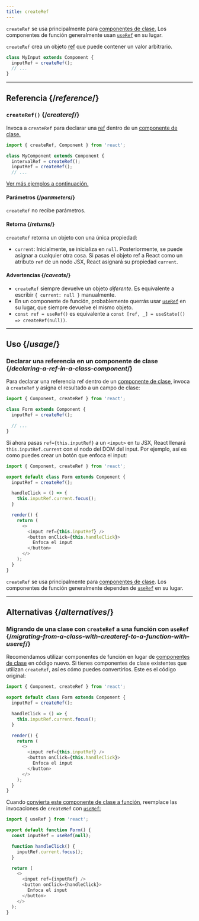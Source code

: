 ```yaml
---
title: createRef
---
```


<Pitfall>

`createRef` se usa principalmente para [componentes de clase.](/reference/react/Component) Los componentes de función generalmente usan [`useRef`](/reference/react/useRef) en su lugar.

</Pitfall>

<Intro>

`createRef` crea un objeto [ref](/learn/referencing-values-with-refs) que puede contener un valor arbitrario.

```js
class MyInput extends Component {
  inputRef = createRef();
  // ...
}
```

</Intro>

<InlineToc />

---

## Referencia {/*reference*/}

### `createRef()` {/*createref*/}

Invoca a `createRef` para declarar una [ref](/learn/referencing-values-with-refs) dentro de un [componente de clase.](/reference/react/Component)

```js
import { createRef, Component } from 'react';

class MyComponent extends Component {
  intervalRef = createRef();
  inputRef = createRef();
  // ...
```

[Ver más ejemplos a continuación.](#usage)

#### Parámetros {/*parameters*/}

`createRef` no recibe parámetros.

#### Retorna {/*returns*/}

`createRef` retorna un objeto con una única propiedad:

* `current`: Inicialmente, se inicializa en `null`. Posteriormente, se puede asignar a cualquier otra cosa. Si pasas el objeto ref a React como un atributo `ref` de un nodo JSX, React asignará su propiedad `current`.

#### Advertencias {/*caveats*/}

* `createRef` siempre devuelve un objeto *diferente*. Es equivalente a escribir `{ current: null }` manualmente.
* En un componente de función, probablemente querrás usar [`useRef`](/reference/react/useRef) en su lugar, que siempre devuelve el mismo objeto.
* `const ref = useRef()` es equivalente a `const [ref, _] = useState(() => createRef(null))`.

---

## Uso {/*usage*/}

### Declarar una referencia en un componente de clase {/*declaring-a-ref-in-a-class-component*/}

Para declarar una referencia ref dentro de un [componente de clase](/reference/react/Component), invoca a `createRef` y asigna el resultado a un campo de clase:

```js {4}
import { Component, createRef } from 'react';

class Form extends Component {
  inputRef = createRef();

  // ...
}
```

Si ahora pasas `ref={this.inputRef}` a un `<input>` en tu JSX, React llenará `this.inputRef.current` con el nodo del DOM del input. Por ejemplo, así es como puedes crear un botón que enfoca el input:

<Sandpack>

```js
import { Component, createRef } from 'react';

export default class Form extends Component {
  inputRef = createRef();

  handleClick = () => {
    this.inputRef.current.focus();
  }

  render() {
    return (
      <>
        <input ref={this.inputRef} />
        <button onClick={this.handleClick}>
          Enfoca el input
        </button>
      </>
    );
  }
}
```

</Sandpack>

<Pitfall>

`createRef` se usa principalmente para [componentes de clase](/reference/react/Component). Los componentes de función generalmente dependen de [`useRef`](/reference/react/useRef) en su lugar.

</Pitfall>

---

## Alternativas {/*alternatives*/}

### Migrando de una clase con `createRef` a una función con `useRef` {/*migrating-from-a-class-with-createref-to-a-function-with-useref*/}

Recomendamos utilizar componentes de función en lugar de [componentes de clase](/reference/react/Component) en código nuevo. Si tienes componentes de clase existentes que utilizan `createRef`, así es cómo puedes convertirlos. Este es el código original:

<Sandpack>

```js
import { Component, createRef } from 'react';

export default class Form extends Component {
  inputRef = createRef();

  handleClick = () => {
    this.inputRef.current.focus();
  }

  render() {
    return (
      <>
        <input ref={this.inputRef} />
        <button onClick={this.handleClick}>
          Enfoca el input
        </button>
      </>
    );
  }
}
```

</Sandpack>

Cuando [convierta este componente de clase a función,](/reference/react/Component#alternatives) reemplace las invocaciones de `createRef` con [`useRef`:](/reference/react/useRef)

<Sandpack>

```js
import { useRef } from 'react';

export default function Form() {
  const inputRef = useRef(null);

  function handleClick() {
    inputRef.current.focus();
  }

  return (
    <>
      <input ref={inputRef} />
      <button onClick={handleClick}>
        Enfoca el input
      </button>
    </>
  );
}
```

</Sandpack>
